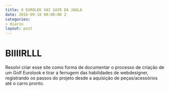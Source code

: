 ```yaml
---
title: O EUROLEK VAI SAIR DA JAULA
date: 2016-09-10 00:00:00 Z
categories:
- diario
layout: post
---
```


<h1>BIIIIRLLL</h1>

<p>Resolvi criar esse site como forma de documentar o processo de criação de um Golf Eurolook e tirar a ferrugem das habilidades de webdesigner, registrando os passos do projeto desde a aquisição de peças/acessórios até o carro pronto. </p>
<!--more-->


